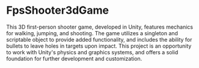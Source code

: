 # FpsShooter3dGame
This 3D first-person shooter game, developed in Unity, features mechanics for walking, jumping, and shooting. The game utilizes a singleton and scriptable object to provide added functionality, and includes the ability for bullets to leave holes in targets upon impact. This project is an opportunity to work with Unity's physics and graphics systems, and offers a solid foundation for further development and customization.
